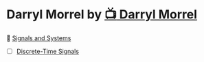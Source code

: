 # Darryl Morrel by [:tv: Darryl Morrel](https://www.youtube.com/user/DarrylMorrell)

:roll_of_paper: [Signals and Systems](https://sites.google.com/a/asu.edu/signals-and-systems/home)


- [ ] [Discrete-Time Signals](https://www.youtube.com/playlist?list=PL005E0AEDDFF57E6A)
